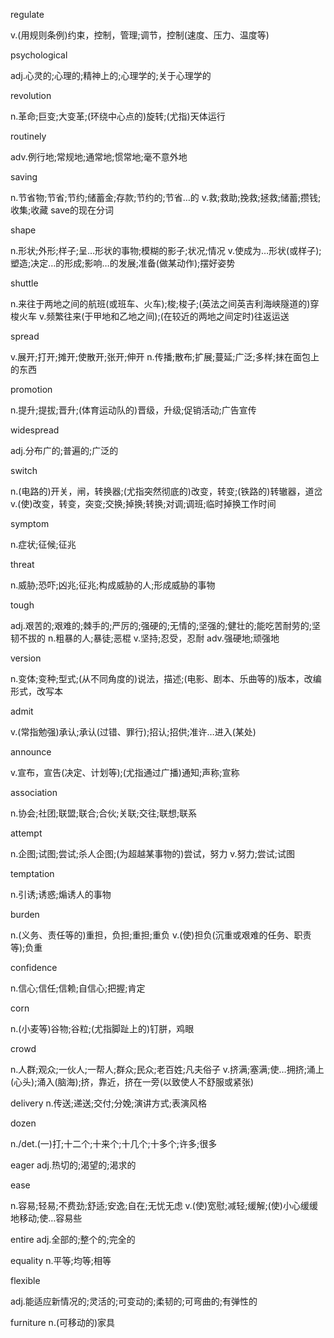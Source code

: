 regulate

v.(用规则条例)约束，控制，管理;调节，控制(速度、压力、温度等)

psychological

adj.心灵的;心理的;精神上的;心理学的;关于心理学的

revolution

n.革命;巨变;大变革;(环绕中心点的)旋转;(尤指)天体运行

routinely

adv.例行地;常规地;通常地;惯常地;毫不意外地

saving

n.节省物;节省;节约;储蓄金;存款;节约的;节省…的
v.救;救助;挽救;拯救;储蓄;攒钱;收集;收藏
save的现在分词

shape

n.形状;外形;样子;呈…形状的事物;模糊的影子;状况;情况
v.使成为…形状(或样子);塑造;决定…的形成;影响…的发展;准备(做某动作);摆好姿势

shuttle

n.来往于两地之间的航班(或班车、火车);梭;梭子;(英法之间英吉利海峡隧道的)穿梭火车
v.频繁往来(于甲地和乙地之间);(在较近的两地之间定时)往返运送

spread

v.展开;打开;摊开;使散开;张开;伸开
n.传播;散布;扩展;蔓延;广泛;多样;抹在面包上的东西

promotion

n.提升;提拔;晋升;(体育运动队的)晋级，升级;促销活动;广告宣传

widespread

adj.分布广的;普遍的;广泛的

switch

n.(电路的)开关，闸，转换器;(尤指突然彻底的)改变，转变;(铁路的)转辙器，道岔
v.(使)改变，转变，突变;交换;掉换;转换;对调;调班;临时掉换工作时间

symptom

n.症状;征候;征兆

threat

n.威胁;恐吓;凶兆;征兆;构成威胁的人;形成威胁的事物

tough

adj.艰苦的;艰难的;棘手的;严厉的;强硬的;无情的;坚强的;健壮的;能吃苦耐劳的;坚韧不拔的
n.粗暴的人;暴徒;恶棍
v.坚持;忍受，忍耐
adv.强硬地;顽强地

version

n.变体;变种;型式;(从不同角度的)说法，描述;(电影、剧本、乐曲等的)版本，改编形式，改写本

admit

v.(常指勉强)承认;承认(过错、罪行);招认;招供;准许…进入(某处)

announce

v.宣布，宣告(决定、计划等);(尤指通过广播)通知;声称;宣称

association

n.协会;社团;联盟;联合;合伙;关联;交往;联想;联系

attempt

n.企图;试图;尝试;杀人企图;(为超越某事物的)尝试，努力
v.努力;尝试;试图

temptation

n.引诱;诱惑;煽诱人的事物

burden

n.(义务、责任等的)重担，负担;重担;重负
v.(使)担负(沉重或艰难的任务、职责等);负重

confidence

n.信心;信任;信赖;自信心;把握;肯定

corn

n.(小麦等)谷物;谷粒;(尤指脚趾上的)钉胼，鸡眼

crowd

n.人群;观众;一伙人;一帮人;群众;民众;老百姓;凡夫俗子
v.挤满;塞满;使…拥挤;涌上(心头);涌入(脑海);挤，靠近，挤在一旁(以致使人不舒服或紧张)

delivery n.传送;递送;交付;分娩;演讲方式;表演风格

dozen

n./det.(一)打;十二个;十来个;十几个;十多个;许多;很多

eager adj.热切的;渴望的;渴求的

ease

n.容易;轻易;不费劲;舒适;安逸;自在;无忧无虑
v.(使)宽慰;减轻;缓解;(使)小心缓缓地移动;使…容易些

entire adj.全部的;整个的;完全的

equality n.平等;均等;相等

flexible

adj.能适应新情况的;灵活的;可变动的;柔韧的;可弯曲的;有弹性的

furniture n.(可移动的)家具